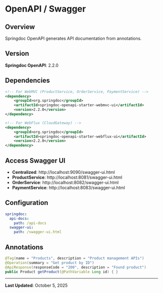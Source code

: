 # OpenAPI / Swagger

## Overview

Springdoc OpenAPI generates API documentation from annotations.

## Version

**Springdoc OpenAPI**: 2.2.0

## Dependencies

```xml
<!-- For WebMVC (ProductService, OrderService, PaymentService) -->
<dependency>
    <groupId>org.springdoc</groupId>
    <artifactId>springdoc-openapi-starter-webmvc-ui</artifactId>
    <version>2.2.0</version>
</dependency>

<!-- For WebFlux (CloudGateway) -->
<dependency>
    <groupId>org.springdoc</groupId>
    <artifactId>springdoc-openapi-starter-webflux-ui</artifactId>
    <version>2.2.0</version>
</dependency>
```

## Access Swagger UI

- **Centralized**: http://localhost:9090/swagger-ui.html
- **ProductService**: http://localhost:8081/swagger-ui.html
- **OrderService**: http://localhost:8082/swagger-ui.html
- **PaymentService**: http://localhost:8083/swagger-ui.html

## Configuration

```yaml
springdoc:
  api-docs:
    path: /api-docs
  swagger-ui:
    path: /swagger-ui.html
```

## Annotations

```java
@Tag(name = "Products", description = "Product management APIs")
@Operation(summary = "Get product by ID")
@ApiResponse(responseCode = "200", description = "Found product")
public Product getProduct(@PathVariable Long id) { }
```

---

**Last Updated**: October 5, 2025

